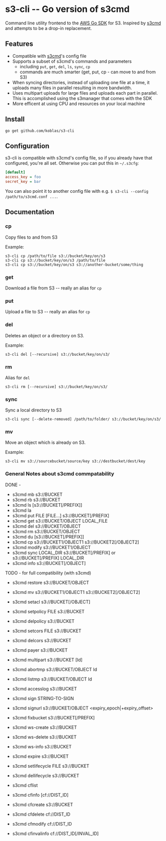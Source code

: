 # s3-cli -- Go version of s3cmd

Command line utility frontend to the [AWS Go SDK](http://docs.aws.amazon.com/sdk-for-go/api/)
for S3.  Inspired by [s3cmd](https://github.com/s3tools/s3cmd) and attempts to be a
drop-in replacement. 

## Features

* Compatible with [s3cmd](https://github.com/s3tools/s3cmd)'s config file
* Supports a subset of s3cmd's commands and parameters
  - including `put`, `get`, `del`, `ls`, `sync`, `cp`
  - commands are much smarter (get, put, cp - can move to and from S3)
* When syncing directories, instead of uploading one file at a time, it 
  uploads many files in parallel resulting in more bandwidth.
* Uses multipart uploads for large files and uploads each part in parallel. This is
  accomplished using the s3manager that comes with the SDK
* More efficent at using CPU and resources on your local machine

## Install

`go get github.com/koblas/s3-cli`

## Configuration

s3-cli is compatible with s3cmd's config file, so if you already have that
configured, you're all set. Otherwise you can put this in `~/.s3cfg`:

```ini
[default]
access_key = foo
secret_key = bar
```

You can also point it to another config file with e.g. `$ s3-cli --config /path/to/s3cmd.conf ...`.

## Documentation

### cp

Copy files to and from S3

Example:

```
s3-cli cp /path/to/file s3://bucket/key/on/s3
s3-cli cp s3://bucket/key/on/s3 /path/to/file
s3-cli cp s3://bucket/key/on/s3 s3://another-bucket/some/thing
```

### get

Download a file from S3 -- really an alias for `cp`

### put

Upload a file to S3 -- really an alias for `cp`

### del

Deletes an object or a directory on S3.

Example:

```
s3-cli del [--recursive] s3://bucket/key/on/s3/
```

### rm

Alias for `del`

```
s3-cli rm [--recursive] s3://bucket/key/on/s3/
```

### sync

Sync a local directory to S3

```
s3-cli sync [--delete-removed] /path/to/folder/ s3://bucket/key/on/s3/
```

### mv

Move an object which is already on S3.

Example:

```
s3-cli mv s3://sourcebucket/source/key s3://destbucket/dest/key
```

### General Notes about s3cmd commpatability

DONE - 

* s3cmd mb s3://BUCKET
* s3cmd rb s3://BUCKET
* s3cmd ls [s3://BUCKET[/PREFIX]]
* s3cmd la
* s3cmd put FILE [FILE...] s3://BUCKET[/PREFIX]
* s3cmd get s3://BUCKET/OBJECT LOCAL_FILE
* s3cmd del s3://BUCKET/OBJECT
* s3cmd rm s3://BUCKET/OBJECT
* s3cmd du [s3://BUCKET[/PREFIX]]
* s3cmd cp s3://BUCKET1/OBJECT1 s3://BUCKET2[/OBJECT2]
* s3cmd modify s3://BUCKET1/OBJECT
* s3cmd sync LOCAL_DIR s3://BUCKET[/PREFIX] or s3://BUCKET[/PREFIX] LOCAL_DIR
* s3cmd info s3://BUCKET[/OBJECT]

TODO - for full compatibility (with s3cmd)

* s3cmd restore s3://BUCKET/OBJECT
* s3cmd mv s3://BUCKET1/OBJECT1 s3://BUCKET2[/OBJECT2]

* s3cmd setacl s3://BUCKET[/OBJECT]
* s3cmd setpolicy FILE s3://BUCKET
* s3cmd delpolicy s3://BUCKET
* s3cmd setcors FILE s3://BUCKET
* s3cmd delcors s3://BUCKET
* s3cmd payer s3://BUCKET
* s3cmd multipart s3://BUCKET [Id]
* s3cmd abortmp s3://BUCKET/OBJECT Id
* s3cmd listmp s3://BUCKET/OBJECT Id
* s3cmd accesslog s3://BUCKET
* s3cmd sign STRING-TO-SIGN
* s3cmd signurl s3://BUCKET/OBJECT <expiry_epoch|+expiry_offset>
* s3cmd fixbucket s3://BUCKET[/PREFIX]
* s3cmd ws-create s3://BUCKET
* s3cmd ws-delete s3://BUCKET
* s3cmd ws-info s3://BUCKET
* s3cmd expire s3://BUCKET
* s3cmd setlifecycle FILE s3://BUCKET
* s3cmd dellifecycle s3://BUCKET
* s3cmd cflist
* s3cmd cfinfo [cf://DIST_ID]
* s3cmd cfcreate s3://BUCKET
* s3cmd cfdelete cf://DIST_ID
* s3cmd cfmodify cf://DIST_ID
* s3cmd cfinvalinfo cf://DIST_ID[/INVAL_ID]
